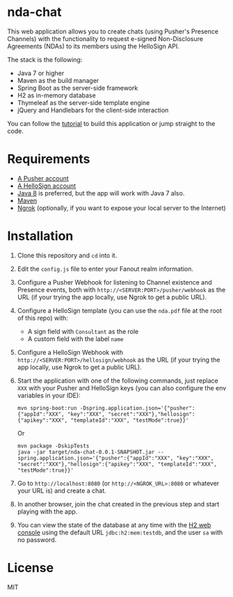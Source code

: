 # nda-chat
This web application allows you to create chats (using Pusher's Presence Channels) with the functionality to request e-signed Non-Disclosure Agreements (NDAs) to its members using the HelloSign API.

The stack is the following:

- Java 7 or higher
- Maven as the build manager
- Spring Boot as the server-side framework
- H2 as in-memory database
- Thymeleaf as the server-side template engine
- jQuery and Handlebars for the client-side interaction

You can follow the [tutorial](http://tutorials.pluralsight.com/interesting-apis/requesting-e-signatures-in-a-chat-with-pusher-hellosign-and-spring-boot) to build this application or jump straight to the code.

# Requirements

- [A Pusher account](https://pusher.com/)
- [A HelloSign account](https://www.hellosign.com/)
- [Java 8](http://www.oracle.com/technetwork/java/javase/downloads/jdk8-downloads-2133151.html) is preferred, but the app will work with Java 7 also.
- [Maven](https://maven.apache.org/download.cgi)
- [Ngrok](https://ngrok.com/) (optionally, if you want to expose your local server to the Internet)

# Installation
1. Clone this repository and `cd` into it.
2. Edit the `config.js` file to enter your Fanout realm information.
3. Configure a Pusher Webhook for listening to Channel existence and Presence events, both with `http://<SERVER:PORT>/pusher/webhook` as the URL (if your trying the app locally, use Ngrok to get a public URL).
4. Configure a HelloSign template (you can use the `nda.pdf` file at the root of this repo) with:
    - A sign field with `Consultant` as the role
    - A custom field with the label `name` 
5. Configure a HelloSign Webhook with `http://<SERVER:PORT>/hellosign/webhook` as the URL (if your trying the app locally, use Ngrok to get a public URL).
6. Start the application with one of the following commands, just replace `XXX` with your Pusher and HelloSign keys (you can also configure the env variables in your IDE):

    ```
    mvn spring-boot:run -Dspring.application.json='{"pusher":{"appId":"XXX", "key":"XXX", "secret":"XXX"},"hellosign":{"apikey":"XXX", "templateId":"XXX", "testMode":true}}'
    ```
    
    Or
    
    ```
    mvn package -DskipTests
    java -jar target/nda-chat-0.0.1-SNAPSHOT.jar --spring.application.json='{"pusher":{"appId":"XXX", "key":"XXX", "secret":"XXX"},"hellosign":{"apikey":"XXX", "templateId":"XXX", "testMode":true}}'
    ```
    
7. Go to `http://localhost:8080` (or `http://<NGROK_URL>:8080` or whatever your URL is) and create a chat.
8. In another browser, join the chat created in the previous step and start playing with the app.
9. You can view the state of the database at any time with the [H2 web console](http://localhost:8080/h2-console) using the default URL `jdbc:h2:mem:testdb`, and the user `sa` with no password.
 

# License
MIT